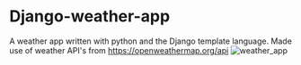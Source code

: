 # Django-weather-app
A weather app written with python and the Django template language. Made use of weather API's from https://openweathermap.org/api
![weather_app](https://github.com/Nkoalem/Django-weather-app/assets/97555990/39f7da18-48c0-4a7b-b316-10df1e17f29a)

